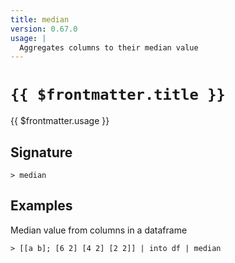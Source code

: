 ```yaml
---
title: median
version: 0.67.0
usage: |
  Aggregates columns to their median value
---
```


# <code>{{ $frontmatter.title }}</code>

<div style='white-space: pre-wrap;'>{{ $frontmatter.usage }}</div>

## Signature

```> median ```

## Examples

Median value from columns in a dataframe
```shell
> [[a b]; [6 2] [4 2] [2 2]] | into df | median
```
